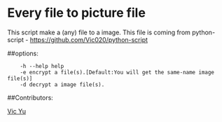 # Every file to picture file

This script make a (any) file to a image.
This file is coming from python-script - https://github.com/Vic020/python-script


##options:

        -h --help help
        -e encrypt a file(s).[Default:You will get the same-name image file(s)]
        -d decrypt a image file(s).

##Contributors:

[Vic Yu](http://vicyu.net)